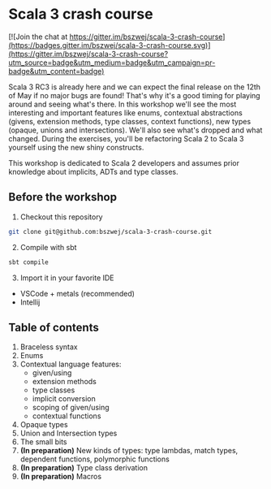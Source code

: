 # Scala 3 crash course

[![Join the chat at https://gitter.im/bszwej/scala-3-crash-course](https://badges.gitter.im/bszwej/scala-3-crash-course.svg)](https://gitter.im/bszwej/scala-3-crash-course?utm_source=badge&utm_medium=badge&utm_campaign=pr-badge&utm_content=badge)

Scala 3 RC3 is already here and we can expect the final release on the 12th of May if no major bugs are found! That's why it's a good timing for playing around and seeing what's there. In this workshop we'll see the most interesting and important features like enums, contextual abstractions (givens, extension methods, type classes, context functions), new types (opaque, unions and intersections). We'll also see what's dropped and what changed. During the exercises, you'll be refactoring Scala 2 to Scala 3 yourself using the new shiny constructs.

This workshop is dedicated to Scala 2 developers and assumes prior knowledge about implicits, ADTs and type classes.

## Before the workshop
1. Checkout this repository
```sh
git clone git@github.com:bszwej/scala-3-crash-course.git
```

2. Compile with sbt
```sh
sbt compile
```

3. Import it in your favorite IDE
- VSCode + metals (recommended)
- Intellij

## Table of contents
1. Braceless syntax
2. Enums
3. Contextual language features:
    - given/using
    - extension methods
    - type classes
    - implicit conversion
    - scoping of given/using
    - contextual functions
4. Opaque types
5. Union and Intersection types
6. The small bits
7. **(In preparation)** New kinds of types: type lambdas, match types, dependent functions, polymorphic functions 
8. **(In preparation)** Type class derivation 
9. **(In preparation)** Macros 
